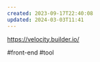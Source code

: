 ```yaml
---
created: 2023-09-17T22:40:08
updated: 2024-03-03T11:41
---
```

https://velocity.builder.io/

#front-end
#tool